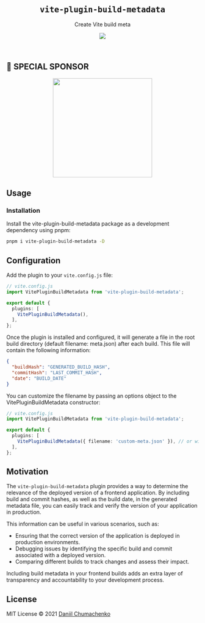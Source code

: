 <h2 align='center'><samp>vite-plugin-build-metadata</samp></h2>

<p align='center'>Create Vite build meta</p>

<p align='center'>
<a href='https://www.npmjs.com/package/vite-plugin-build-metadata'>
<img src='https://img.shields.io/npm/v/vite-plugin-build-metadata?color=222&style=flat-square'>
</a>
</p>

<br>

## 💙 SPECIAL SPONSOR

<!--special start-->

<p align="center">
  <a href="https://www.democrance.com" target="_blank">
    <img width="260px" src="https://www.democrance.com/wp-content/uploads/2023/02/democrance-logo.svg">
  </a>
</p>

## Usage

### Installation

Install the vite-plugin-build-metadata package as a development dependency using pnpm:

```bash
pnpm i vite-plugin-build-metadata -D
```

## Configuration

Add the plugin to your `vite.config.js` file:

```ts
// vite.config.js
import VitePluginBuildMetadata from 'vite-plugin-build-metadata';

export default {
  plugins: [
    VitePluginBuildMetadata(),
  ],
};
```

Once the plugin is installed and configured, it will generate a file in the root build directory (default filename: meta.json) after each build. This file will contain the following information:

```json
{
  "buildHash": "GENERATED_BUILD_HASH",
  "commitHash": "LAST_COMMIT_HASH",
  "date": "BUILD_DATE"
}
```

You can customize the filename by passing an options object to the VitePluginBuildMetadata constructor:

```ts
// vite.config.js
import VitePluginBuildMetadata from 'vite-plugin-build-metadata';

export default {
  plugins: [
    VitePluginBuildMetadata({ filename: 'custom-meta.json' }), // or without .json extension
  ],
};
```

## Motivation

The `vite-plugin-build-metadata` plugin provides a way to determine the relevance of the deployed version of a frontend application. By including build and commit hashes, as well as the build date, in the generated metadata file, you can easily track and verify the version of your application in production.

This information can be useful in various scenarios, such as:

- Ensuring that the correct version of the application is deployed in production environments.
- Debugging issues by identifying the specific build and commit associated with a deployed version.
- Comparing different builds to track changes and assess their impact.

Including build metadata in your frontend builds adds an extra layer of transparency and accountability to your development process.

## License

MIT License © 2021 [Daniil Chumachenko](https://github.com/daniil4udo)

